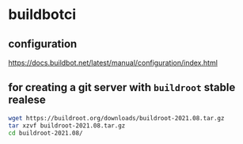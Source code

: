 # buildbotci

## configuration
https://docs.buildbot.net/latest/manual/configuration/index.html

## for creating a git server with `buildroot` stable realese
```bash
wget https://buildroot.org/downloads/buildroot-2021.08.tar.gz
tar xzvf buildroot-2021.08.tar.gz
cd buildroot-2021.08/
```
